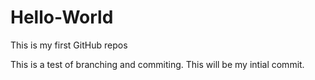 # Hello-World
This is my first GitHub repos


This is a test of branching and commiting.  This will be my intial commit.
